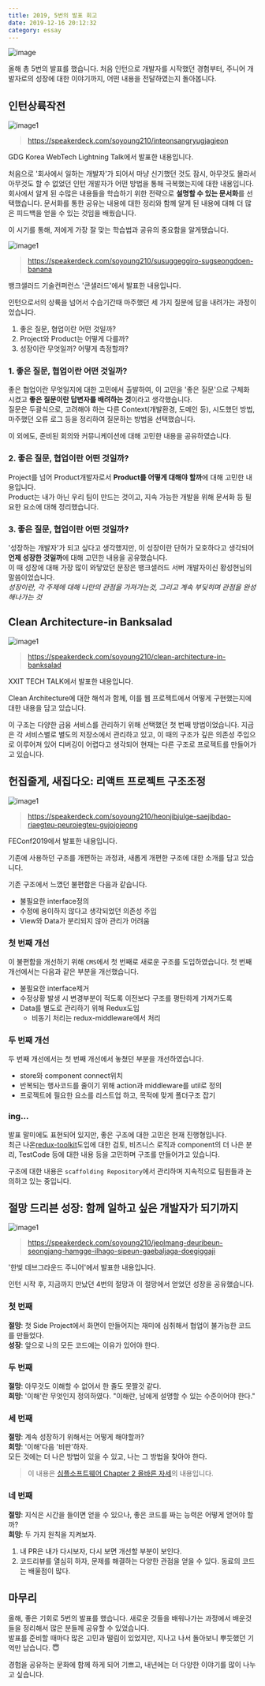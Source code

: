```yaml
---
title: 2019, 5번의 발표 회고
date: 2019-12-16 20:12:32
category: essay
---
```


![image](./images/2019_presentation.png)

올해 총 5번의 발표를 했습니다. 처음 인턴으로 개발자를 시작했던 경험부터, 주니어 개발자로의 성장에 대한 이야기까지, 어떤 내용을 전달하였는지 돌아봅니다.

## 인턴상륙작전

![image1](./images/slide_0.jpg)

> https://speakerdeck.com/soyoung210/inteonsangryugjagjeon

GDG Korea WebTech Lightning Talk에서 발표한 내용입니다.

처음으로 '회사에서 일하는 개발자'가 되어서 마냥 신기했던 것도 잠시, 아무것도 몰라서 아무것도 할 수 없었던 인턴 개발자가 어떤 방법을 통해 극복했는지에 대한 내용입니다.  
회사에서 알게 된 수많은 내용들을 학습하기 위한 전략으로 **설명할 수 있는 문서화**를 선택했습니다. 문서화를 통한 공유는 내용에 대한 정리와 함께 알게 된 내용에 대해 더 많은 피드백을 얻을 수 있는 것임을 배웠습니다.

이 시기를 통해, 저에게 가장 잘 맞는 학습법과 공유의 중요함을 알게됐습니다.

![image1](./images/slide_1.jpg)

> https://speakerdeck.com/soyoung210/susuggeggiro-sugseongdoen-banana

뱅크샐러드 기술컨퍼런스 '콘샐러드'에서 발표한 내용입니다.

인턴으로서의 상륙을 넘어서 수습기간때 마주했던 세 가지 질문에 답을 내려가는 과정이었습니다.

1. 좋은 질문, 협업이란 어떤 것일까?
2. Project와 Product는 어떻게 다를까?
3. 성장이란 무엇일까? 어떻게 측정할까?

### 1. 좋은 질문, 협업이란 어떤 것일까?

좋은 협업이란 무엇일지에 대한 고민에서 출발하여, 이 고민을 '좋은 질문'으로 구체화 시켰고 **좋은 질문이란 답변자를 배려하는 것**이라고 생각했습니다.  
질문은 두괄식으로, 고려해야 하는 다른 Context(개발환경, 도메인 등), 시도했던 방법, 마주했던 오류 로그 등을 정리하여 질문하는 방법을 선택했습니다.

이 외에도, 준비된 회의와 커뮤니케이션에 대해 고민한 내용을 공유하였습니다.

### 2. 좋은 질문, 협업이란 어떤 것일까?

Project를 넘어 Product개발자로서 **Product를 어떻게 대해야 할까**에 대해 고민한 내용입니다.  
Product는 내가 아닌 우리 팀이 만드는 것이고, 지속 가능한 개발을 위해 문서화 등 필요한 요소에 대해 정리했습니다.

### 3. 좋은 질문, 협업이란 어떤 것일까?

'성장하는 개발자'가 되고 싶다고 생각했지만, 이 성장이란 단허가 모호하다고 생각되어 **언제 성장한 것일까**에 대해 고민한 내용을 공유했습니다.  
이 때 성장에 대해 가장 많이 와닿았던 문장은 뱅크샐러드 서버 개발자이신 황성현님의 말씀이었습니다.  
_성장이란, 각 주제에 대해 나만의 관점을 가져가는것, 그리고 계속 부딪히며 관점을 완성해나가는 것_

## Clean Architecture-in Banksalad

![image1](./images/slide_2.jpg)

> https://speakerdeck.com/soyoung210/clean-architecture-in-banksalad

XXIT TECH TALK에서 발표한 내용입니다.

Clean Architecture에 대한 해석과 함께, 이를 웹 프로젝트에서 어떻게 구현했는지에 대한 내용을 담고 있습니다.

이 구조는 다양한 금융 서비스를 관리하기 위해 선택했던 첫 번째 방법이었습니다. 지금은 각 서비스별로 별도의 저장소에서 관리하고 있고, 이 때의 구조가 깊은 의존성 주입으로 이루어져 있어 디버깅이 어렵다고 생각되어 현재는 다른 구조로 프로젝트를 만들어가고 있습니다.

## 헌집줄게, 새집다오: 리액트 프로젝트 구조조정

![image1](./images/slide_3.jpg)

> https://speakerdeck.com/soyoung210/heonjibjulge-saejibdao-riaegteu-peurojegteu-gujojojeong

FEConf2019에서 발표한 내용입니다.

기존에 사용하던 구조를 개편하는 과정과, 새롭게 개편한 구조에 대한 소개를 담고 있습니다.

기존 구조에서 느꼈던 불편함은 다음과 같습니다.

- 불필요한 interface정의
- 수정에 용이하지 않다고 생각되었던 의존성 주입
- View와 Data가 분리되지 않아 관리가 어려움

### 첫 번째 개선

이 불편함을 개선하기 위해 `CMS`에서 첫 번째로 새로운 구조를 도입하였습니다. 첫 번째 개선에서는 다음과 같은 부분을 개선했습니다.

- 불필요한 interface제거
- 수정상황 발생 시 변경부분이 적도록 이전보다 구조를 평탄하게 가져가도록
- Data를 별도로 관리하기 위해 Redux도입
  - 비동기 처리는 redux-middleware에서 처리

### 두 번째 개선

두 번째 개선에서는 첫 번째 개선에서 놓쳤던 부분을 개선하였습니다.

- store와 component connect위치
- 반복되는 행사코드를 줄이기 위해 action과 middleware를 util로 정의
- 프로젝트에 필요한 요소를 리스트업 하고, 목적에 맞게 폴더구조 잡기

### ing...

발표 말미에도 표현되어 있지만, 좋은 구조에 대한 고민은 현재 진행형입니다.  
최근 나온[redux-toolkit](https://redux-toolkit.js.org/)도입에 대한 검토, 비즈니스 로직과 component의 더 나은 분리, TestCode 등에 대한 내용 등을 고민하며 구조를 만들어가고 있습니다.

구조에 대한 내용은 `scaffolding Repository`에서 관리하며 지속적으로 팀원들과 논의하고 있는 중입니다.

## 절망 드리븐 성장: 함께 일하고 싶은 개발자가 되기까지

![image1](./images/slide_4.jpg)

> https://speakerdeck.com/soyoung210/jeolmang-deuribeun-seongjang-hamgge-ilhago-sipeun-gaebaljaga-doegiggaji

'한빛 데브그라운드 주니어'에서 발표한 내용입니다.

인턴 시작 후, 지금까지 만났던 4번의 절망과 이 절망에서 얻었던 성장을 공유했습니다.

### 첫 번째

**절망**: 첫 Side Project에서 화면이 만들어지는 재미에 심취해서 협업이 불가능한 코드를 만들었다.  
**성장**: 앞으로 나의 모든 코드에는 이유가 있어야 한다.

### 두 번째

**절망**: 아무것도 이해할 수 없어서 한 줄도 못짤것 같다.  
**희망**: '이해'란 무엇인지 정의하였다. "이해란, 남에게 설명할 수 있는 수준이어야 한다."

### 세 번째

**절망**: 계속 성장하기 위해서는 어떻게 해야할까?  
**희망**: '이해'다음 '비판'하자.  
모든 것에는 더 나은 방법이 있을 수 있고, 나는 그 방법을 찾아야 한다.

> 이 내용은 [심플소프트웨어 Chapter 2 올바른 자세](https://so-so.dev/essay/simple-software/#chapter-2-올바른-자세)의 내용입니다.

### 네 번째

**절망**: 지식은 시간을 들이면 얻을 수 있으나, 좋은 코드를 짜는 능력은 어떻게 얻어야 할까?  
**희망**: 두 가지 원칙을 지켜보자.

1. 내 PR은 내가 다시보자, 다시 보면 개선할 부분이 보인다.
2. 코드리뷰를 열심히 하자, 문제를 해결하는 다양한 관점을 얻을 수 있다. 동료의 코드는 배울점이 많다.

## 마무리

올해, 좋은 기회로 5번의 발표를 했습니다. 새로운 것들을 배워나가는 과정에서 배운것들을 정리해서 많은 분들께 공유할 수 있었습니다.  
발표를 준비할 때마다 많은 고민과 떨림이 있었지만, 지나고 나서 돌아보니 뿌듯했던 기억만 남습니다. 😇

경험을 공유하는 문화에 함께 하게 되어 기쁘고, 내년에는 더 다양한 이야기를 많이 나누고 싶습니다.
